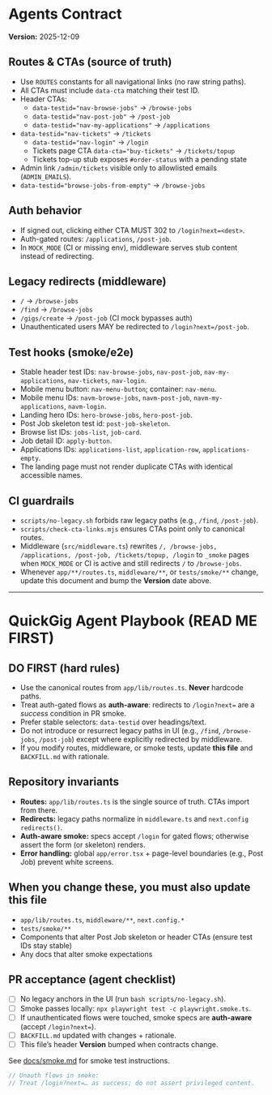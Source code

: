 # Agents Contract
**Version:** 2025-12-09

## Routes & CTAs (source of truth)
- Use `ROUTES` constants for all navigational links (no raw string paths).
- All CTAs must include `data-cta` matching their test ID.
- Header CTAs:
  - `data-testid="nav-browse-jobs"` → `/browse-jobs`
  - `data-testid="nav-post-job"` → `/post-job`
  - `data-testid="nav-my-applications"` → `/applications`
- `data-testid="nav-tickets"` → `/tickets`
  - `data-testid="nav-login"` → `/login`
  - Tickets page CTA `data-cta="buy-tickets"` → `/tickets/topup`
  - Tickets top-up stub exposes `#order-status` with a pending state
- Admin link `/admin/tickets` visible only to allowlisted emails (`ADMIN_EMAILS`).
- `data-testid="browse-jobs-from-empty"` → `/browse-jobs`

## Auth behavior
- If signed out, clicking either CTA MUST 302 to `/login?next=<dest>`.
- Auth-gated routes: `/applications`, `/post-job`.
- In `MOCK_MODE` (CI or missing env), middleware serves stub content instead of redirecting.

## Legacy redirects (middleware)
- `/`      → `/browse-jobs`
- `/find`      → `/browse-jobs`
- `/gigs/create`  → `/post-job` (CI mock bypasses auth)
- Unauthenticated users MAY be redirected to `/login?next=/post-job`.

## Test hooks (smoke/e2e)
- Stable header test IDs: `nav-browse-jobs`, `nav-post-job`, `nav-my-applications`, `nav-tickets`, `nav-login`.
- Mobile menu button: `nav-menu-button`; container: `nav-menu`.
- Mobile menu IDs: `navm-browse-jobs`, `navm-post-job`, `navm-my-applications`, `navm-login`.
- Landing hero IDs: `hero-browse-jobs`, `hero-post-job`.
- Post Job skeleton test id: `post-job-skeleton`.
- Browse list IDs: `jobs-list`, `job-card`.
- Job detail ID: `apply-button`.
- Applications IDs: `applications-list`, `application-row`, `applications-empty`.
- The landing page must not render duplicate CTAs with identical accessible names.

## CI guardrails
- `scripts/no-legacy.sh` forbids raw legacy paths (e.g., `/find`, `/post-job`).
- `scripts/check-cta-links.mjs` ensures CTAs point only to canonical routes.
- Middleware (`src/middleware.ts`) rewrites `/, /browse-jobs, /applications, /post-job, /tickets/topup, /login` to `_smoke` pages when `MOCK_MODE` or CI is active and still redirects `/` to `/browse-jobs`.
- Whenever `app/**/routes.ts`, `middleware/**`, or `tests/smoke/**` change, update this document and bump the **Version** date above.

<!-- AGENT CONTRACT v2025-09-09 -->

---

# QuickGig Agent Playbook (READ ME FIRST)

## DO FIRST (hard rules)
- Use the canonical routes from `app/lib/routes.ts`. **Never** hardcode paths.
- Treat auth-gated flows as **auth-aware**: redirects to `/login?next=` are a *success* condition in PR smoke.
- Prefer stable selectors: `data-testid` over headings/text.
- Do not introduce or resurrect legacy paths in UI (e.g., `/find`, `/browse-jobs`, `/post-job`) except where explicitly redirected by middleware.
- If you modify routes, middleware, or smoke tests, update **this file** and `BACKFILL.md` with rationale.

## Repository invariants
- **Routes:** `app/lib/routes.ts` is the single source of truth. CTAs import from there.
- **Redirects:** legacy paths normalize in `middleware.ts` and `next.config` `redirects()`.
- **Auth-aware smoke:** specs accept `/login` for gated flows; otherwise assert the form (or skeleton) renders.
- **Error handling:** global `app/error.tsx` + page-level boundaries (e.g., Post Job) prevent white screens.

## When you change these, you must also update this file
- `app/lib/routes.ts`, `middleware/**`, `next.config.*`
- `tests/smoke/**`
- Components that alter Post Job skeleton or header CTAs (ensure test IDs stay stable)
- Any docs that alter smoke expectations

## PR acceptance (agent checklist)
- [ ] No legacy anchors in the UI (run `bash scripts/no-legacy.sh`).
- [ ] Smoke passes locally: `npx playwright test -c playwright.smoke.ts`.
- [ ] If unauthenticated flows were touched, smoke specs are **auth-aware** (accept `/login?next=`).
- [ ] `BACKFILL.md` updated with changes + rationale.
- [ ] This file’s header **Version** bumped when contracts change.

See [docs/smoke.md](docs/smoke.md) for smoke test instructions.

```ts
// Unauth flows in smoke:
// Treat /login?next=… as success; do not assert privileged content.
```
